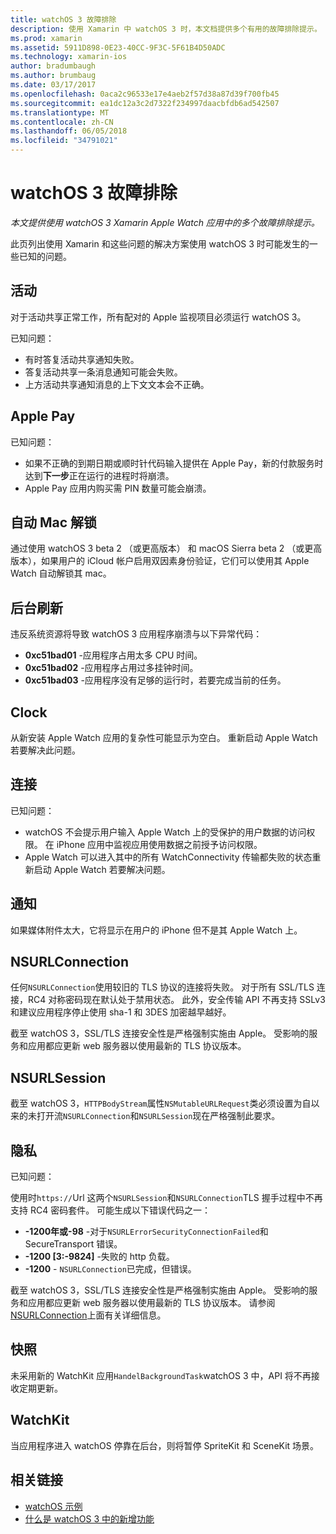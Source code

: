 ```yaml
---
title: watchOS 3 故障排除
description: 使用 Xamarin 中 watchOS 3 时，本文档提供多个有用的故障排除提示。 提示关联的活动、 Apple Pay、 后台刷新、 NSURLConnection、 隐私和的详细信息。
ms.prod: xamarin
ms.assetid: 5911D898-0E23-40CC-9F3C-5F61B4D50ADC
ms.technology: xamarin-ios
author: bradumbaugh
ms.author: brumbaug
ms.date: 03/17/2017
ms.openlocfilehash: 0aca2c96533e17e4aeb2f57d38a87d39f700fb45
ms.sourcegitcommit: ea1dc12a3c2d7322f234997daacbfdb6ad542507
ms.translationtype: MT
ms.contentlocale: zh-CN
ms.lasthandoff: 06/05/2018
ms.locfileid: "34791021"
---
```

# <a name="watchos-3-troubleshooting"></a>watchOS 3 故障排除

_本文提供使用 watchOS 3 Xamarin Apple Watch 应用中的多个故障排除提示。_

此页列出使用 Xamarin 和这些问题的解决方案使用 watchOS 3 时可能发生的一些已知的问题。

## <a name="activities"></a>活动

对于活动共享正常工作，所有配对的 Apple 监视项目必须运行 watchOS 3。

已知问题：

- 有时答复活动共享通知失败。
- 答复活动共享一条消息通知可能会失败。
- 上方活动共享通知消息的上下文文本会不正确。

## <a name="apple-pay"></a>Apple Pay

已知问题：

- 如果不正确的到期日期或顺时针代码输入提供在 Apple Pay，新的付款服务时达到**下一步**正在运行的进程时将崩溃。
- Apple Pay 应用内购买需 PIN 数量可能会崩溃。

## <a name="auto-mac-unlock"></a>自动 Mac 解锁

通过使用 watchOS 3 beta 2 （或更高版本） 和 macOS Sierra beta 2 （或更高版本），如果用户的 iCloud 帐户启用双因素身份验证，它们可以使用其 Apple Watch 自动解锁其 mac。

## <a name="background-refresh"></a>后台刷新

违反系统资源将导致 watchOS 3 应用程序崩溃与以下异常代码：

- **0xc51bad01** -应用程序占用太多 CPU 时间。
- **0xc51bad02** -应用程序占用过多挂钟时间。
- **0xc51bad03** -应用程序没有足够的运行时，若要完成当前的任务。

## <a name="clock"></a>Clock

从新安装 Apple Watch 应用的复杂性可能显示为空白。 重新启动 Apple Watch 若要解决此问题。

## <a name="connectivity"></a>连接

已知问题：

- watchOS 不会提示用户输入 Apple Watch 上的受保护的用户数据的访问权限。 在 iPhone 应用中监视应用使用数据之前授予访问权限。
- Apple Watch 可以进入其中的所有 WatchConnectivity 传输都失败的状态重新启动 Apple Watch 若要解决问题。

## <a name="notifications"></a>通知

如果媒体附件太大，它将显示在用户的 iPhone 但不是其 Apple Watch 上。

## <a name="nsurlconnection"></a>NSURLConnection

任何`NSURLConnection`使用较旧的 TLS 协议的连接将失败。 对于所有 SSL/TLS 连接，RC4 对称密码现在默认处于禁用状态。 此外，安全传输 API 不再支持 SSLv3 和建议应用程序停止使用 sha-1 和 3DES 加密越早越好。

截至 watchOS 3，SSL/TLS 连接安全性是严格强制实施由 Apple。 受影响的服务和应用都应更新 web 服务器以使用最新的 TLS 协议版本。

## <a name="nsurlsession"></a>NSURLSession

截至 watchOS 3，`HTTPBodyStream`属性`NSMutableURLRequest`类必须设置为自以来的未打开流`NSURLConnection`和`NSURLSession`现在严格强制此要求。

## <a name="privacy"></a>隐私

已知问题：

使用时`https://`Url 这两个`NSURLSession`和`NSURLConnection`TLS 握手过程中不再支持 RC4 密码套件。 可能生成以下错误代码之一：

- **-1200年或-98** -对于`NSURLErrorSecurityConnectionFailed`和 SecureTransport 错误。
- **-1200 [3:-9824]** -失败的 http 负载。
- **-1200**  -  `NSURLConnection`已完成，但错误。

截至 watchOS 3，SSL/TLS 连接安全性是严格强制实施由 Apple。 受影响的服务和应用都应更新 web 服务器以使用最新的 TLS 协议版本。 请参阅[NSURLConnection](#NSURLConnection)上面有关详细信息。

## <a name="snapshots"></a>快照

未采用新的 WatchKit 应用`HandelBackgroundTask`watchOS 3 中，API 将不再接收定期更新。 

## <a name="watchkit"></a>WatchKit

当应用程序进入 watchOS 停靠在后台，则将暂停 SpriteKit 和 SceneKit 场景。

## <a name="related-links"></a>相关链接

- [watchOS 示例](https://developer.xamarin.com/samples/watchos/all/)
- [什么是 watchOS 3 中的新增功能](https://developer.apple.com/library/prerelease/content/releasenotes/General/WhatsNewInwatchOS/Articles/watchOS3.html#//apple_ref/doc/uid/TP40017085-SW1)
